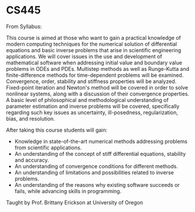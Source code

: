 # CS445
From Syllabus:

This course is aimed at those who want to gain a practical knowledge of modern computing techniques for the numerical solution of differential equations and basic inverse problems that arise in scientific engineering applications. We will cover issues in the use and development of mathematical software when addressing initial value and boundary value problems in ODEs and PDEs. Multistep methods as well as Runge-Kutta and finite-difference methods for time-dependent problems will be examined. Convergence, order, stability and stiffness properties will be analyzed. Fixed-point iteration and Newton's method will be covered in order to solve nonlinear systems, along with a discussion of their convergence properties. A basic level of philosophical and methodological understanding of parameter estimation and inverse problems will be covered, specifically regarding such key issues as uncertainty, ill-posedness, regularization, bias, and resolution.

After taking this course students will gain:
- Knowledge in state-of-the-art numerical methods addressing problems from scientific applications.
- An understanding of the concept of stiff differential equations, stability and accuracy.
- An understanding of convergence conditions for different methods.
- An understanding of limitations and possibilities related to inverse problems.
- An understanding of the reasons why existing software succeeds or fails, while advancing skills in programming.

Taught by Prof. Brittany Erickson at University of Oregon
